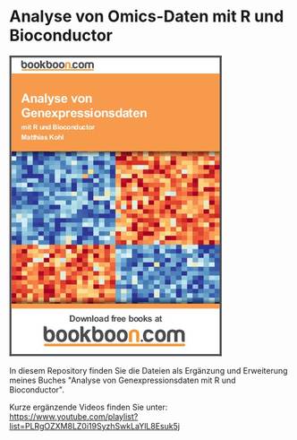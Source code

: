 # Analyse von Omics-Daten mit R und Bioconductor

![Buchcover](cover.jpg)

In diesem Repository finden Sie die Dateien als Ergänzung und Erweiterung meines Buches "Analyse von Genexpressionsdaten mit R und Bioconductor".

Kurze ergänzende Videos finden Sie unter: <https://www.youtube.com/playlist?list=PLRgOZXM8LZ0i19SyzhSwkLaYlL8Esuk5j>
